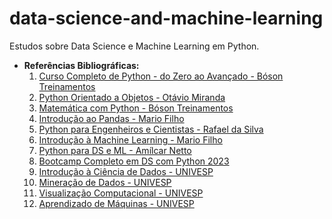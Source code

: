 # data-science-and-machine-learning
 Estudos sobre Data Science e Machine Learning em Python.
 * **Referências Bibliográficas:**
   1. [Curso Completo de Python - do Zero ao Avançado - Bóson Treinamentos](https://www.youtube.com/watch?v=-VeVq64Fgw0)
   2. [Python Orientado a Objetos - Otávio Miranda](https://www.youtube.com/playlist?list=PLbIBj8vQhvm34qAAEEH_PdL2tMG9rz-P7)
   3. [Matemática com Python - Bóson Treinamentos](https://www.youtube.com/watch?v=uONIsnjprE8&list=PLucm8g_ezqNrCFUZ3vPIKs41hveecygsm)
   4. [Introdução ao Pandas - Mario Filho](https://www.youtube.com/playlist?list=PLwnip85KhroV69lBeAoPsTnm1TlA5pSqe)
   5. [Python para Engenheiros e Cientistas - Rafael da Silva](https://www.udemy.com/course/python-para-engenheiros-e-cientistas/?kw=python+para+engenheiros&src=sac&couponCode=LETSLEARNNOWPP)
   6. [Introdução à Machine Learning - Mario Filho](https://www.youtube.com/watch?v=Fpi3DPDMDa8&list=PLwnip85KhroXnYqk_ske2o3TgnQrLbMU6)
   7. [Python para DS e ML - Amílcar Netto](https://www.amazon.com.br/Python-Para-Data-Science-Descomplicado/dp/6555203374)
   8. [Bootcamp Completo em DS com Python 2023](https://www.udemy.com/course/curso-de-data-science-bootcamp-completo-em-data-science/?kw=bootcamp+completo+data+science+2023&src=sac&couponCode=LETSLEARNNOWPP)
   9. [Introdução à Ciência de Dados - UNIVESP](https://www.youtube.com/playlist?list=PLxI8Can9yAHfsMKsLoHT5rKwOEffPgyWe)
   10. [Mineração de Dados - UNIVESP](https://www.youtube.com/playlist?list=PL1nZ-4v6j0C-x2zwXGyAWpHob3GwphIjS)
   11. [Visualização Computacional - UNIVESP](https://www.youtube.com/watch?v=xh_AwDoljwg&list=PLJciBcoAj8nPm_Rc6YCsMRpxy3RrMdMoN)
   12. [Aprendizado de Máquinas - UNIVESP](https://www.youtube.com/playlist?list=PLVYKJqnvllt_H_alEiwTW9o9T112oSP7-)
